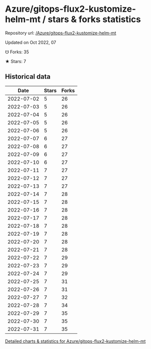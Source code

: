 # Azure/gitops-flux2-kustomize-helm-mt / stars & forks statistics

Repository url: [/Azure/gitops-flux2-kustomize-helm-mt](https://github.com/Azure/gitops-flux2-kustomize-helm-mt)

Updated on Oct 2022, 07

☋ Forks: 35

★ Stars: 7

## Historical data
| Date | Stars | Forks |
|------|-------|-------|
| 2022-07-02 | 5 | 26 | 
| 2022-07-03 | 5 | 26 | 
| 2022-07-04 | 5 | 26 | 
| 2022-07-05 | 5 | 26 | 
| 2022-07-06 | 5 | 26 | 
| 2022-07-07 | 6 | 27 | 
| 2022-07-08 | 6 | 27 | 
| 2022-07-09 | 6 | 27 | 
| 2022-07-10 | 6 | 27 | 
| 2022-07-11 | 7 | 27 | 
| 2022-07-12 | 7 | 27 | 
| 2022-07-13 | 7 | 27 | 
| 2022-07-14 | 7 | 28 | 
| 2022-07-15 | 7 | 28 | 
| 2022-07-16 | 7 | 28 | 
| 2022-07-17 | 7 | 28 | 
| 2022-07-18 | 7 | 28 | 
| 2022-07-19 | 7 | 28 | 
| 2022-07-20 | 7 | 28 | 
| 2022-07-21 | 7 | 28 | 
| 2022-07-22 | 7 | 29 | 
| 2022-07-23 | 7 | 29 | 
| 2022-07-24 | 7 | 29 | 
| 2022-07-25 | 7 | 31 | 
| 2022-07-26 | 7 | 31 | 
| 2022-07-27 | 7 | 32 | 
| 2022-07-28 | 7 | 34 | 
| 2022-07-29 | 7 | 35 | 
| 2022-07-30 | 7 | 35 | 
| 2022-07-31 | 7 | 35 | 


[Detailed charts & statistics for Azure/gitops-flux2-kustomize-helm-mt](https://reviewgithub.com/rep/Azure/gitops-flux2-kustomize-helm-mt)

